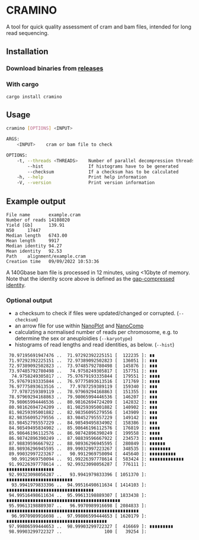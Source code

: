 # CRAMINO

A tool for quick quality assessment of cram and bam files, intended for long read sequencing.

## Installation

### Download binaries from [releases](https://github.com/wdecoster/cramino/releases)

### With cargo

`cargo install cramino`

## Usage

```bash
cramino [OPTIONS] <INPUT>

ARGS:
    <INPUT>    cram or bam file to check

OPTIONS:
    -t, --threads <THREADS>    Number of parallel decompression threads to use [default: 4]
        --hist                 If histograms have to be generated
        --checksum             If a checksum has to be calculated
    -h, --help                 Print help information
    -V, --version              Print version information
```

## Example output

```text
File name       example.cram
Number of reads 14108020
Yield [Gb]      139.91
N50     17447
Median length   6743.00
Mean length     9917
Median identity 94.27
Mean identity   92.53
Path    alignment/example.cram
Creation time   09/09/2022 10:53:36
```

A 140Gbase bam file is processed in 12 minutes, using <1Gbyte of memory. Note that the identity score above is defined as the [gap-compressed identity](https://lh3.github.io/2018/11/25/on-the-definition-of-sequence-identity).

### Optional output

* a checksum to check if files were updated/changed or corrupted. (`--checksum`)
* an arrow file for use within [NanoPlot](https://github.com/wdecoster/NanoPlot) and [NanoComp](https://github.com/wdecoster/nanocomp)
* calculating a normalised number of reads per chromosome, e.g. to determine the sex or aneuploidies (`--karyotype`)
* histograms of read lengths and read identities, as below. (`--hist`)

```text
 70.97195691947476 ..  71.97292392225151 [  122235 ]: ∎∎
 71.97292392225151 ..  72.97389092502823 [  136051 ]: ∎∎∎
 72.97389092502823 ..  73.97485792780498 [  145876 ]: ∎∎∎
 73.97485792780498 ..   74.9758249305817 [  157751 ]: ∎∎∎
  74.9758249305817 ..  75.97679193335844 [  179551 ]: ∎∎∎∎
 75.97679193335844 ..  76.97775893613516 [  171769 ]: ∎∎∎∎
 76.97775893613516 ..   77.9787259389119 [  159340 ]: ∎∎∎
  77.9787259389119 ..  78.97969294168863 [  151355 ]: ∎∎∎
 78.97969294168863 ..  79.98065994446536 [  146207 ]: ∎∎∎
 79.98065994446536 ..  80.98162694724209 [  142832 ]: ∎∎∎
 80.98162694724209 ..  81.98259395001882 [  140902 ]: ∎∎∎
 81.98259395001882 ..  82.98356095279556 [  143909 ]: ∎∎∎
 82.98356095279556 ..  83.98452795557229 [  149142 ]: ∎∎∎
 83.98452795557229 ..  84.98549495834902 [  158386 ]: ∎∎∎
 84.98549495834902 ..  85.98646196112576 [  176819 ]: ∎∎∎∎
 85.98646196112576 ..  86.98742896390249 [  199558 ]: ∎∎∎∎
 86.98742896390249 ..  87.98839596667922 [  234573 ]: ∎∎∎∎∎
 87.98839596667922 ..  88.98936296945595 [  280849 ]: ∎∎∎∎∎∎
 88.98936296945595 ..  89.99032997223267 [  348535 ]: ∎∎∎∎∎∎∎∎
 89.99032997223267 ..   90.9912969750094 [  445640 ]: ∎∎∎∎∎∎∎∎∎∎
  90.9912969750094 ..  91.99226397778614 [  583424 ]: ∎∎∎∎∎∎∎∎∎∎∎∎∎
 91.99226397778614 ..  92.99323098056287 [  776111 ]: ∎∎∎∎∎∎∎∎∎∎∎∎∎∎∎∎∎∎
 92.99323098056287 ..   93.9941979833396 [ 1051370 ]: ∎∎∎∎∎∎∎∎∎∎∎∎∎∎∎∎∎∎∎∎∎∎∎∎∎
  93.9941979833396 ..  94.99516498611634 [ 1414103 ]: ∎∎∎∎∎∎∎∎∎∎∎∎∎∎∎∎∎∎∎∎∎∎∎∎∎∎∎∎∎∎∎∎∎
 94.99516498611634 ..  95.99613198889307 [ 1833438 ]: ∎∎∎∎∎∎∎∎∎∎∎∎∎∎∎∎∎∎∎∎∎∎∎∎∎∎∎∎∎∎∎∎∎∎∎∎∎∎∎∎∎∎∎
 95.99613198889307 ..   96.9970989916698 [ 2084833 ]: ∎∎∎∎∎∎∎∎∎∎∎∎∎∎∎∎∎∎∎∎∎∎∎∎∎∎∎∎∎∎∎∎∎∎∎∎∎∎∎∎∎∎∎∎∎∎∎∎∎∎
  96.9970989916698 ..  97.99806599444653 [ 1620179 ]: ∎∎∎∎∎∎∎∎∎∎∎∎∎∎∎∎∎∎∎∎∎∎∎∎∎∎∎∎∎∎∎∎∎∎∎∎∎∎
 97.99806599444653 ..  98.99903299722327 [  416669 ]: ∎∎∎∎∎∎∎∎∎
 98.99903299722327 ..                100 [   39254 ]:
```
